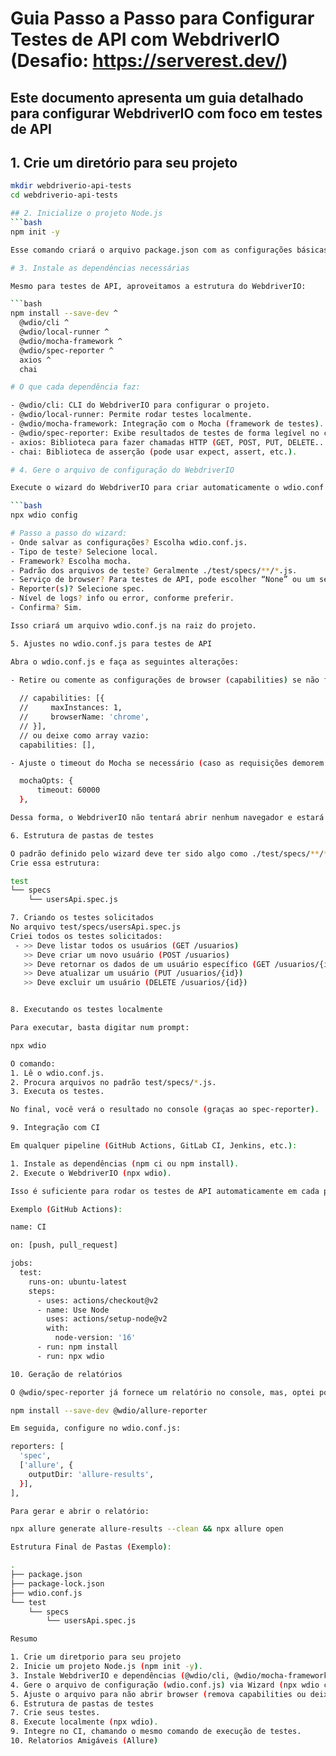 # Guia Passo a Passo para Configurar Testes de API com WebdriverIO (Desafio: https://serverest.dev/)

Este documento apresenta um guia detalhado para configurar **WebdriverIO** com foco em **testes de API**
---

## 1. Crie um diretório para seu projeto

```bash
mkdir webdriverio-api-tests
cd webdriverio-api-tests

## 2. Inicialize o projeto Node.js
```bash
npm init -y

Esse comando criará o arquivo package.json com as configurações básicas do seu projeto.

# 3. Instale as dependências necessárias

Mesmo para testes de API, aproveitamos a estrutura do WebdriverIO:

```bash
npm install --save-dev ^
  @wdio/cli ^
  @wdio/local-runner ^
  @wdio/mocha-framework ^
  @wdio/spec-reporter ^
  axios ^
  chai

# O que cada dependência faz:

- @wdio/cli: CLI do WebdriverIO para configurar o projeto.
- @wdio/local-runner: Permite rodar testes localmente.
- @wdio/mocha-framework: Integração com o Mocha (framework de testes).
- @wdio/spec-reporter: Exibe resultados de testes de forma legível no console.
- axios: Biblioteca para fazer chamadas HTTP (GET, POST, PUT, DELETE...).
- chai: Biblioteca de asserção (pode usar expect, assert, etc.).

# 4. Gere o arquivo de configuração do WebdriverIO

Execute o wizard do WebdriverIO para criar automaticamente o wdio.conf.js:

```bash
npx wdio config

# Passo a passo do wizard:
- Onde salvar as configurações? Escolha wdio.conf.js.
- Tipo de teste? Selecione local.
- Framework? Escolha mocha.
- Padrão dos arquivos de teste? Geralmente ./test/specs/**/*.js.
- Serviço de browser? Para testes de API, pode escolher “None” ou um serviço local para, caso queira futuramente, testar UI.
- Reporter(s)? Selecione spec.
- Nível de logs? info ou error, conforme preferir.
- Confirma? Sim.

Isso criará um arquivo wdio.conf.js na raiz do projeto.

5. Ajustes no wdio.conf.js para testes de API

Abra o wdio.conf.js e faça as seguintes alterações:

- Retire ou comente as configurações de browser (capabilities) se não for usar testes de UI:
  
  // capabilities: [{
  //     maxInstances: 1,
  //     browserName: 'chrome',
  // }],
  // ou deixe como array vazio:
  capabilities: [],

- Ajuste o timeout do Mocha se necessário (caso as requisições demorem muito):

  mochaOpts: {
      timeout: 60000
  },

Dessa forma, o WebdriverIO não tentará abrir nenhum navegador e estará focado em testes de API.

6. Estrutura de pastas de testes

O padrão definido pelo wizard deve ter sido algo como ./test/specs/**/*.js.
Crie essa estrutura:

test
└── specs
    └── usersApi.spec.js

7. Criando os testes solicitados
No arquivo test/specs/usersApi.spec.js
Criei todos os testes solicitados:
 - >> Deve listar todos os usuários (GET /usuarios)
   >> Deve criar um novo usuário (POST /usuarios)
   >> Deve retornar os dados de um usuário específico (GET /usuarios/{id})
   >> Deve atualizar um usuário (PUT /usuarios/{id})
   >> Deve excluir um usuário (DELETE /usuarios/{id})


8. Executando os testes localmente

Para executar, basta digitar num prompt:

npx wdio

O comando:
1. Lê o wdio.conf.js.
2. Procura arquivos no padrão test/specs/*.js.
3. Executa os testes.

No final, você verá o resultado no console (graças ao spec-reporter).

9. Integração com CI

Em qualquer pipeline (GitHub Actions, GitLab CI, Jenkins, etc.):

1. Instale as dependências (npm ci ou npm install).
2. Execute o WebdriverIO (npx wdio).

Isso é suficiente para rodar os testes de API automaticamente em cada push ou Pull Request.

Exemplo (GitHub Actions):

name: CI

on: [push, pull_request]

jobs:
  test:
    runs-on: ubuntu-latest
    steps:
      - uses: actions/checkout@v2
      - name: Use Node
        uses: actions/setup-node@v2
        with:
          node-version: '16'
      - run: npm install
      - run: npx wdio

10. Geração de relatórios

O @wdio/spec-reporter já fornece um relatório no console, mas, optei por algo mais visual e robusto, como o Allure:

npm install --save-dev @wdio/allure-reporter

Em seguida, configure no wdio.conf.js:

reporters: [
  'spec',
  ['allure', {
    outputDir: 'allure-results',
  }],
],

Para gerar e abrir o relatório:

npx allure generate allure-results --clean && npx allure open

Estrutura Final de Pastas (Exemplo):

.
├── package.json
├── package-lock.json
├── wdio.conf.js
└── test
    └── specs
        └── usersApi.spec.js

Resumo

1. Crie um diretporio para seu projeto
2. Inicie um projeto Node.js (npm init -y).
3. Instale WebdriverIO e dependências (@wdio/cli, @wdio/mocha-framework, etc.).
4. Gere o arquivo de configuração (wdio.conf.js) via Wizard (npx wdio config).
5. Ajuste o arquivo para não abrir browser (remova capabilities ou deixe-as vazias).
6. Estrutura de pastas de testes
7. Crie seus testes.
8. Execute localmente (npx wdio).
9. Integre no CI, chamando o mesmo comando de execução de testes.
10. Relatorios Amigáveis (Allure) 

